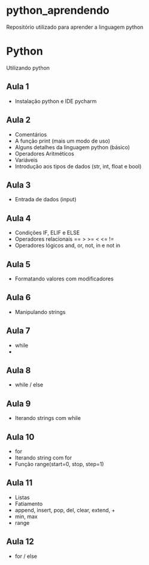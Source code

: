 # python_aprendendo
Repositório utilizado para aprender a linguagem python

# Python
Utilizando python

## Aula 1
- Instalação python e IDE pycharm

## Aula 2
- Comentários
- A função print (mais um modo de uso)
- Alguns detalhes da linguagem python (básico)
- Operadores Aritméticos
- Variáveis
- Introdução aos tipos de dados (str, int, float e bool)

## Aula 3
- Entrada de dados (input)

## Aula 4
- Condições IF, ELIF e ELSE
- Operadores relacionais == > >= < <= !=
- Operadores lógicos and, or, not, in e not in

## Aula 5
- Formatando valores com modificadores

## Aula 6
- Manipulando strings

## Aula 7
- while
- 
## Aula 8
- while / else

## Aula 9
- Iterando strings com while

## Aula 10
- for
- Iterando string com for
- Função range(start=0, stop, step=1)

## Aula 11
- Listas
- Fatiamento
- append, insert, pop, del, clear, extend, +
- min, max
- range

## Aula 12
- for / else
